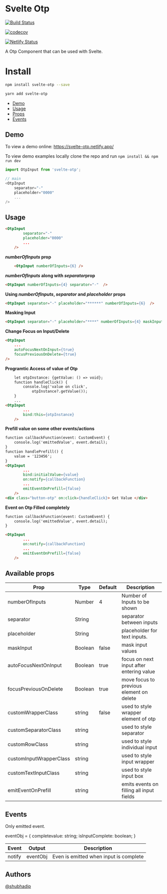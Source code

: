 
# Svelte Otp

[![Build Status](https://app.travis-ci.com/shubhadip/svelte-otp.svg?branch=main)](https://app.travis-ci.com/shubhadip/svelte-otp)

[![codecov](https://codecov.io/gh/shubhadip/svelte-otp/branch/main/graph/badge.svg?token=P95PBOGESX)](https://codecov.io/gh/shubhadip/svelte-otp)

[![Netlify Status](https://api.netlify.com/api/v1/badges/01cc3b58-429a-41d5-b1d4-f96641a3245f/deploy-status)](https://app.netlify.com/sites/svelte-otp/deploys)

A Otp Component that can be used with Svelte.

# Install
``` bash
npm install svelte-otp --save

yarn add svelte-otp
```

- [Demo](#demo)
- [Usage](#usage)
- [Props](#available-props)
- [Events](#events)

## Demo

To view a demo online: <https://svelte-otp.netlify.app/>

To view demo examples locally clone the repo and run `npm install && npm run dev`

``` javascript
import OtpInput from 'svelte-otp';

// main
<OtpInput
    separator="-"
    placeholder="0000"
    ...
/>
```

## Usage

``` html
<OtpInput
		separator="-"
		placeholder="0000"
        ...
	/>
```

***numberOfInputs* prop**

``` html
    <OtpInput numberOfInputs={6} />
```
***numberOfInputs* along with *separator*prop**
``` html
<OtpInput numberOfInputs={4} separator="-"  />
```
**Using *numberOfInputs*, *separator* and *placeholder* props**
``` html
<OtpInput separator="-" placeholder="******" numberOfInputs={6}  />
```
**Masking Input**
``` html
<OtpInput separator="-" placeholder="****" numberOfInputs={4} maskInput={true} />
```
**Change Focus on Input/Delete**
``` html
<OtpInput
	...
	autoFocusNextOnInput={true}
	focusPreviousOnDelete={true}
/>
```
**Programtic Access of value of Otp**
```html
    let otpInstance: {getValue: () => void};
    function handleClick() {
        console.log('value on click',
            otpInstance?.getValue());
    }
	...
<OtpInput
		...
		bind:this={otpInstance}
	/>
```

**Prefill value on some other events/actions**
``` html
function callbackFunction(event: CustomEvent) {
    console.log('emittedValue', event.detail);
}
function handlePrefill() {
    value = '123456';
}
<OtpInput
		...
        bind:initialValue={value}
		on:notify={callbackFunction}
		...
		emitEventOnPrefill={false}
	/>
<div class="button-otp" on:click={handleClick}> Get Value </div>
```

**Event on Otp Filled completely**
``` html
function callbackFunction(event: CustomEvent) {
    console.log('emittedValue', event.detail);
}

<OtpInput
		...
		on:notify={callbackFunction}
		...
		emitEventOnPrefill={false}
	/>
```

## Available props

| Prop                          | Type            | Default     | Description                              |
|-------------------------------|-----------------|-------------|------------------------------------------|
| numberOfInputs                | Number          |     4       | Number of Inputs to be shown             |
| separator                     | String          |             | separator between inputs                 |
| placeholder                   | String          |             | placeholder for text inputs.             |
| maskInput                     | Boolean         | false       | mask input values                        |
| autoFocusNextOnInput          | Boolean         | true        | focus on next input after entering value              |
| focusPreviousOnDelete         | Boolean         | true        | move focus to previous element on delete                   |
| customWrapperClass            | string          | false       | used to style wrapper element of otp                |
| customSeparatorClass          | string          |             | used to style separator                   |
| customRowClass                | string          |           	| used to style individual input                   |
| customInputWrapperClass       | string	      |        		| used to style input wrapper                    |
| customTextInputClass          | string          |        		| used to style input box                   |
| emitEventOnPrefill            | string          |        		| emits events on filling all input fields                   |

## Events

Only emitted event.

eventObj = {
            completevalue: string;
            isInputComplete: boolean;
        }

| Event             | Output     | Description                          |
|-------------------|------------|--------------------------------------|
| notify            |  eventObj  | Even is emitted when input is complete                 |

## Authors
[@shubhadip](https://www.github.com/shubhadip)
